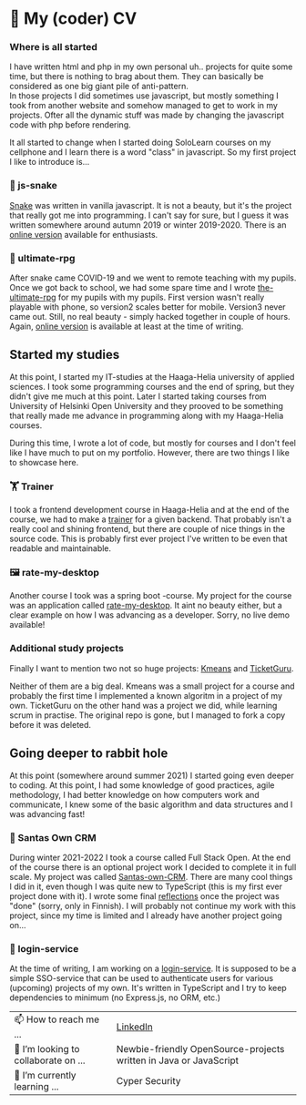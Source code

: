# 👋 My (coder) CV

### Where is all started

I have written html and php in my own personal uh.. projects for quite some time, but there is nothing to brag about them. They can basically be considered as one big giant pile of anti-pattern. \
In those projects I did sometimes use javascript, but mostly something I took from another website and somehow managed to get to work in my projects. Ofter all the dynamic stuff was made by changing
the javascript code with php before rendering. 

It all started to change when I started doing SoloLearn courses on my cellphone and I learn there is a word "class" in javascript. So my first project I like to introduce is...


### 🐍 js-snake

[Snake](https://github.com/kosvi/js-experiments/tree/master/snake) was written in vanilla javascript. It is not a beauty, but it's the project that really got me into programming. I can't say for sure, but I guess 
it was written somewhere around autumn 2019 or winter 2019-2020. There is an [online version](http://www.roskakori.net/snake/) available for enthusiasts. 



### 🐉 ultimate-rpg

After snake came COVID-19 and we went to remote teaching with my pupils. Once we got back to school, we had some spare time and I wrote [the-ultimate-rpg](https://github.com/kosvi/js-experiments/tree/master/ultimate-rpg) for my pupils with my pupils. First version wasn't really playable with phone, so version2 scales better for mobile. Version3 never came out. Still, no real beauty - simply hacked together in couple of hours. Again, [online version](http://www.roskakori.net/tmp/rpg2/) is available at least at the time of writing. 



## Started my studies

At this point, I started my IT-studies at the Haaga-Helia university of applied sciences. I took some programming courses and the end of spring, 
but they didn't give me much at this point. Later I started taking courses from University of Helsinki Open University and they prooved to be
something that really made me advance in programming along with my Haaga-Helia courses. 

During this time, I wrote a lot of code, but mostly for courses and I don't feel like I have much to put on my portfolio. However, there are 
two things I like to showcase here. 



### 🏋️ Trainer

I took a frontend development course in Haaga-Helia and at the end of the course, we had to make a [trainer](https://github.com/kosvi/SWD4TN026-3012/tree/main/trainer) for a given backend. That probably isn't a really cool and shining frontend, but there are couple of 
nice things in the source code. This is probably first ever project I've written to be even that readable and maintainable. 



### 🖼️ rate-my-desktop

Another course I took was a spring boot -course. My project for the course was an application called [rate-my-desktop](https://github.com/kosvi/Rate-my-desktop). It aint no beauty either, but a clear example on how I was advancing as a developer. Sorry, no live demo available!



### Additional study projects

Finally I want to mention two not so huge projects: [Kmeans](https://github.com/kosvi/kmeans) and [TicketGuru](https://github.com/kosvi/ohjelmistoprojekti). 

Neither of them are a big deal. Kmeans was a small project for a course and probably the first time I implemented a known algoritm in a project of my own. TicketGuru on the other hand was a project we did, while learning scrum in practise. The original repo is gone, but I managed to fork a copy before it was deleted. 



## Going deeper to rabbit hole

At this point (somewhere around summer 2021) I started going even deeper to coding. At this point, I had some knowledge of good practices, 
agile methodology, I had better knowledge on how computers work and communicate, I knew some of the basic algorithm and data structures and 
I was advancing fast!



### 🎅 Santas Own CRM

During winter 2021-2022 I took a course called Full Stack Open. At the end of the course there is an optional project work I decided to complete it in full scale. My project was called [Santas-own-CRM](https://github.com/kosvi/Santas_own_CRM). There are many cool things I did in it, even though
I was quite new to TypeScript (this is my first ever project done with it). I wrote some final [reflections](https://github.com/kosvi/Santas_own_CRM/blob/master/Docs/summary.md) once the project was "done" (sorry, only in Finnish). I will probably not continue my work with this project, since my time is limited and I already have another project going on...



### 🔑 login-service

At the time of writing, I am working on a [login-service](https://github.com/kosvi/login-service). It is supposed to be a simple SSO-service
that can be used to authenticate users for various (upcoming) projects of my own. It's written in TypeScript and I try to keep dependencies
to minimum (no Express.js, no ORM, etc.)



|     |     |
|------|------|
|📫 How to reach me ...| [LinkedIn](https://www.linkedin.com/in/ville-j-koskela/) |
| 💞️ I’m looking to collaborate on ... | Newbie-friendly OpenSource-projects written in Java or JavaScript|
| 🌱 I’m currently learning ... | Cyper Security |
